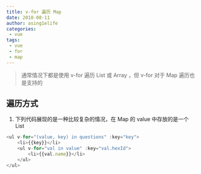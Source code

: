 ```yaml
---
title: v-for 遍历 Map
date: 2018-08-11
author: asing1elife
categories:
 - vue
tags:
 - vue
 - for
 - map
---
```

> 通常情况下都是使用 v-for 遍历 List 或 Array ，但 v-for 对于 Map 遍历也是支持的  

## 遍历方式
1. 下列代码展现的是一种比较复杂的情况，在 Map 的 value 中存放的是一个 List
```javascript
<ul v-for="(value, key) in questions" :key="key">
	<li>{{key}}</li>
	<ul v-for="val in value" :key="val.hexId">
		<li>{{val.name}}</li>
	</ul>
</ul>
```